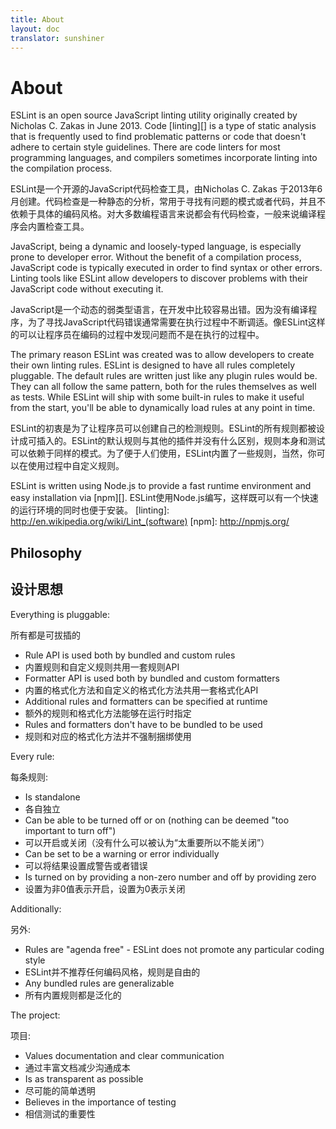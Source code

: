 ```yaml
---
title: About
layout: doc
translator: sunshiner
---
```


# About

ESLint is an open source JavaScript linting utility originally created by Nicholas C. Zakas in June 2013. Code [linting][] is a type of static analysis that is frequently used to find problematic patterns or code that doesn't adhere to certain style guidelines. There are code linters for most programming languages, and compilers sometimes incorporate linting into the compilation process.

ESLint是一个开源的JavaScript代码检查工具，由Nicholas C. Zakas 于2013年6月创建。代码检查是一种静态的分析，常用于寻找有问题的模式或者代码，并且不依赖于具体的编码风格。对大多数编程语言来说都会有代码检查，一般来说编译程序会内置检查工具。

JavaScript, being a dynamic and loosely-typed language, is especially prone to developer error. Without the benefit of a compilation process, JavaScript code is typically executed in order to find syntax or other errors. Linting tools like ESLint allow developers to discover problems with their JavaScript code without executing it.

JavaScript是一个动态的弱类型语言，在开发中比较容易出错。因为没有编译程序，为了寻找JavaScript代码错误通常需要在执行过程中不断调适。像ESLint这样的可以让程序员在编码的过程中发现问题而不是在执行的过程中。

The primary reason ESLint was created was to allow developers to create their own linting rules. ESLint is designed to have all rules completely pluggable. The default rules are written just like any plugin rules would be. They can all follow the same pattern, both for the rules themselves as well as tests. While ESLint will ship with some built-in rules to make it useful from the start, you'll be able to dynamically load rules at any point in time.

ESLint的初衷是为了让程序员可以创建自己的检测规则。ESLint的所有规则都被设计成可插入的。ESLint的默认规则与其他的插件并没有什么区别，规则本身和测试可以依赖于同样的模式。为了便于人们使用，ESLint内置了一些规则，当然，你可以在使用过程中自定义规则。

ESLint is written using Node.js to provide a fast runtime environment and easy installation via [npm][].
ESLint使用Node.js编写，这样既可以有一个快速的运行环境的同时也便于安装。
[linting]: http://en.wikipedia.org/wiki/Lint_(software)
[npm]: http://npmjs.org/

## Philosophy

## 设计思想

Everything is pluggable:

所有都是可拔插的

* Rule API is used both by bundled and custom rules
* 内置规则和自定义规则共用一套规则API
* Formatter API is used both by bundled and custom formatters
* 内置的格式化方法和自定义的格式化方法共用一套格式化API
* Additional rules and formatters can be specified at runtime
* 额外的规则和格式化方法能够在运行时指定
* Rules and formatters don't have to be bundled to be used
* 规则和对应的格式化方法并不强制捆绑使用

Every rule:

每条规则:

* Is standalone
* 各自独立
* Can be able to be turned off or on (nothing can be deemed "too important to turn off")
* 可以开启或关闭（没有什么可以被认为“太重要所以不能关闭”）
* Can be set to be a warning or error individually
* 可以将结果设置成警告或者错误
* Is turned on by providing a non-zero number and off by providing zero
* 设置为非0值表示开启，设置为0表示关闭

Additionally:

另外:

* Rules are "agenda free" - ESLint does not promote any particular coding style
* ESLint并不推荐任何编码风格，规则是自由的
* Any bundled rules are generalizable
* 所有内置规则都是泛化的

The project:

项目:

* Values documentation and clear communication
* 通过丰富文档减少沟通成本
* Is as transparent as possible
* 尽可能的简单透明
* Believes in the importance of testing
* 相信测试的重要性